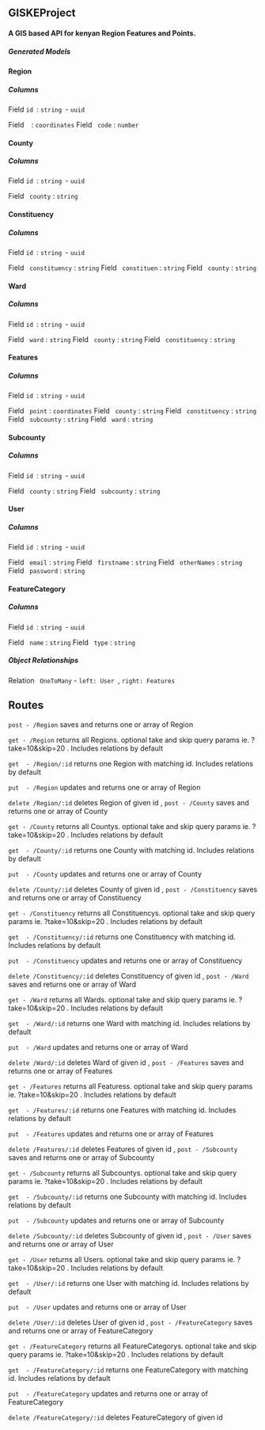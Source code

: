 
## GISKEProject
#### A GIS based API for kenyan Region Features and Points.

##### Generated Models 


#### Region

##### Columns

Field ` id  `:  ` string  `- ` uuid  `

Field  ` ` : `coordinates`
Field  ` code` : `number`




#### County

##### Columns

Field ` id  `:  ` string  `- ` uuid  `

Field  ` county` : `string`




#### Constituency

##### Columns

Field ` id  `:  ` string  `- ` uuid  `

Field  ` constituency` : `string`
Field  ` constituen` : `string`
Field  ` county` : `string`




#### Ward

##### Columns

Field ` id  `:  ` string  `- ` uuid  `

Field  ` ward` : `string`
Field  ` county` : `string`
Field  ` constituency` : `string`




#### Features

##### Columns

Field ` id  `:  ` string  `- ` uuid  `

Field  ` point` : `coordinates`
Field  ` county` : `string`
Field  ` constituency` : `string`
Field  ` subcounty` : `string`
Field  ` ward` : `string`




#### Subcounty

##### Columns

Field ` id  `:  ` string  `- ` uuid  `

Field  ` county` : `string`
Field  ` subcounty` : `string`




#### User

##### Columns

Field ` id  `:  ` string  `- ` uuid  `

Field  ` email` : `string`
Field  ` firstname` : `string`
Field  ` otherNames` : `string`
Field  ` password` : `string`




#### FeatureCategory

##### Columns

Field ` id  `:  ` string  `- ` uuid  `

Field  ` name` : `string`
Field  ` type` : `string`




 ##### Object Relationships

Relation `  OneToMany ` - `left: User `,  `right: Features `  

## Routes


`post - /Region` saves and returns one or array of Region

`get - /Region` returns all Regions. optional take and skip query params ie. ?take=10&skip=20 . Includes relations by default

`get  - /Region/:id` returns one Region with matching id. Includes relations by default

`put  - /Region` updates and returns one or array of Region  

`delete /Region/:id` deletes Region of given id
,
`post - /County` saves and returns one or array of County

`get - /County` returns all Countys. optional take and skip query params ie. ?take=10&skip=20 . Includes relations by default

`get  - /County/:id` returns one County with matching id. Includes relations by default

`put  - /County` updates and returns one or array of County  

`delete /County/:id` deletes County of given id
,
`post - /Constituency` saves and returns one or array of Constituency

`get - /Constituency` returns all Constituencys. optional take and skip query params ie. ?take=10&skip=20 . Includes relations by default

`get  - /Constituency/:id` returns one Constituency with matching id. Includes relations by default

`put  - /Constituency` updates and returns one or array of Constituency  

`delete /Constituency/:id` deletes Constituency of given id
,
`post - /Ward` saves and returns one or array of Ward

`get - /Ward` returns all Wards. optional take and skip query params ie. ?take=10&skip=20 . Includes relations by default

`get  - /Ward/:id` returns one Ward with matching id. Includes relations by default

`put  - /Ward` updates and returns one or array of Ward  

`delete /Ward/:id` deletes Ward of given id
,
`post - /Features` saves and returns one or array of Features

`get - /Features` returns all Featuress. optional take and skip query params ie. ?take=10&skip=20 . Includes relations by default

`get  - /Features/:id` returns one Features with matching id. Includes relations by default

`put  - /Features` updates and returns one or array of Features  

`delete /Features/:id` deletes Features of given id
,
`post - /Subcounty` saves and returns one or array of Subcounty

`get - /Subcounty` returns all Subcountys. optional take and skip query params ie. ?take=10&skip=20 . Includes relations by default

`get  - /Subcounty/:id` returns one Subcounty with matching id. Includes relations by default

`put  - /Subcounty` updates and returns one or array of Subcounty  

`delete /Subcounty/:id` deletes Subcounty of given id
,
`post - /User` saves and returns one or array of User

`get - /User` returns all Users. optional take and skip query params ie. ?take=10&skip=20 . Includes relations by default

`get  - /User/:id` returns one User with matching id. Includes relations by default

`put  - /User` updates and returns one or array of User  

`delete /User/:id` deletes User of given id
,
`post - /FeatureCategory` saves and returns one or array of FeatureCategory

`get - /FeatureCategory` returns all FeatureCategorys. optional take and skip query params ie. ?take=10&skip=20 . Includes relations by default

`get  - /FeatureCategory/:id` returns one FeatureCategory with matching id. Includes relations by default

`put  - /FeatureCategory` updates and returns one or array of FeatureCategory  

`delete /FeatureCategory/:id` deletes FeatureCategory of given id

        